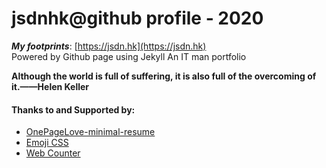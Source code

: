 # jsdnhk@github profile - 2020

***My footprints***: [https://jsdn.hk](https://jsdn.hk) \
Powered by Github page using Jekyll
An IT man portfolio

**Although the world is full of suffering, it is also full of the overcoming of it.——Helen Keller**

#### Thanks to and Supported by:

* [OnePageLove-minimal-resume][ogl-resume]
* [Emoji CSS][gh-emoji]
* [Web Counter][hitwebcounter]

[ogl-resume]: <https://onepagelove.com/minimal-resume>
[gh-emoji]: <https://afeld.github.io/emoji-css/>
[hitwebcounter]: <http://www.hitwebcounter.com>
